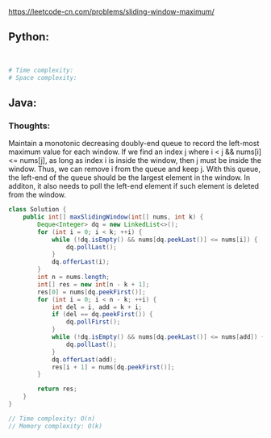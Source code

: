 <https://leetcode-cn.com/problems/sliding-window-maximum/> 

## Python:
```python

        
# Time complexity: 
# Space complexity: 
```

## Java:
### Thoughts:
Maintain a monotonic decreasing doubly-end queue to record the left-most maximum value for each window. If we find an index j where i < j && nums[i] <= nums[j], as long as index i is inside the
window, then j must be inside the window. Thus, we can remove i from the queue and keep j. With this queue, the left-end of the queue should be the largest element in the window. In
additon, it also needs to poll the left-end element if such element is deleted from the window.
```java
class Solution {
    public int[] maxSlidingWindow(int[] nums, int k) {
        Deque<Integer> dq = new LinkedList<>();
        for (int i = 0; i < k; ++i) {
            while (!dq.isEmpty() && nums[dq.peekLast()] <= nums[i]) {
                dq.pollLast();
            }
            dq.offerLast(i);
        }
        int n = nums.length;
        int[] res = new int[n - k + 1];
        res[0] = nums[dq.peekFirst()];
        for (int i = 0; i < n - k; ++i) {
            int del = i, add = k + i;
            if (del == dq.peekFirst()) {
                dq.pollFirst();
            }
            while (!dq.isEmpty() && nums[dq.peekLast()] <= nums[add]) {
                dq.pollLast();
            }
            dq.offerLast(add);
            res[i + 1] = nums[dq.peekFirst()];
        }

        return res;
    }
}

// Time complexity: O(n)
// Memory complexity: O(k)
```
